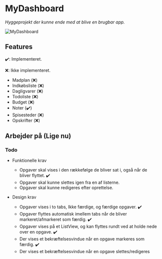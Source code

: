 # MyDashboard

*Hyggeprojekt der kunne ende med at blive en brugbar app.*

![MyDashboard](https://media.discordapp.net/attachments/690923137877016646/784180130389164112/unknown.png)

## Features

✔️: Implementeret.

❌: Ikke implementeret.

- Madplan (❌)
- Indkøbsliste (❌)
- Dagligvarer (❌)
- Todoliste (❌)
- Budget (❌)
- Noter (✔️)
- Spisesteder (❌)
- Opskrifter (❌)

## Arbejder på (Lige nu)
### Todo

- Funktionelle krav
  - Opgaver skal vises i den rækkefølge de bliver sat i, også når de bliver flyttet. ✔️
  - Opgaver skal kunne slettes igen fra en af listerne.
  - Opgaver skal kunne redigeres efter oprettelse.

- Design krav
  - Opgaver vises i to tabs, Ikke færdige, og færdige opgaver. ✔️
  - Opgaver flyttes automatisk imellem tabs når de bliver markeret/afmarkeret som færdig. ✔️
  - Opgaver vises på et ListView, og kan flyttes rundt ved at holde nede over en opgave. ✔️
  - Der vises et bekræftelsesvindue når en opgave markeres som færdig. ✔️
  - Der vises et bekræftelsesvindue når en opgave slettes/redigeres